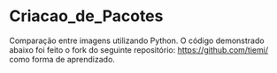 # Criacao_de_Pacotes
Comparação entre imagens utilizando Python.
O código demonstrado abaixo foi feito o fork do seguinte repositório: https://github.com/tiemi/ como forma de aprendizado.
